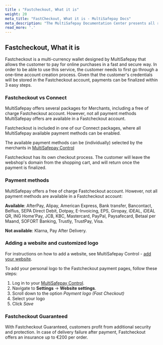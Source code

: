 ```yaml
---
title : "Fastcheckout, What it is"
weight: 20
meta_title: "FastCheckout, What it is - MultiSafepay Docs"
meta_description: "The MultiSafepay Documentation Center presents all relevant information about our Plugins and API. You can also find support pages for payment methods, tools and general questions as well as the contact details of our Support and Integration Teams."
read_more: '.'
---
```

## Fastcheckout, What it is

Fastcheckout is a multi-currency wallet designed by MultiSafepay that allows the customer to pay for online purchases in a fast and secure way. In order to be able to use this service, the customer needs to first go through a one-time account creation process. Given that the customer's credentials will be stored in the Fastcheckout account, payments can be finalized within 3 easy steps.

### Fastcheckout vs Connect
MultiSafepay offers several packages for Merchants, including a free of charge Fastcheckout account. However, not all payment methods MultiSafepay offers are available in a Fastcheckout account.

Fastcheckout is included in one of our Connect packages, where all MultiSafepay available payment methods can be enabled. 

The available payment methods can be (individually) selected by the merchants in [MultiSafepay Control](https://merchant.multisafepay.com)

Fastcheckout has its own checkout process. The customer will leave the webshop's domain from the shopping cart, and will return once the payment is finalized.

### Payment methods
MultiSafepay offers a free of charge Fastcheckout account. However, not all payment methods are available in a Fastcheckout account:

__Available__: AfterPay, Alipay, American Express, Bank transfer, Bancontact, Belfius, SEPA Direct Debit, Dotpay, E-Invoicing, EPS, Giropay, iDEAL, iDEAL QR, ING Home'Pay, JCB, KBC, Mastercard, PayPal, Paysafecard, Betaal per Maand, SOFORT Banking, Trustly, TrustPay, Visa.

__Not available__: Klarna, Pay After Delivery. 

### Adding a website and customized logo

For instructions on how to add a website, see MultiSafepay Control - [add your website](/tools/multisafepay-control/add-website/).

To add your personal logo to the Fastcheckout payment pages, follow these steps:

1. Log in to your [MultiSafepay Control](https://merchant.multisafepay.com/).
2. Navigate to **Settings** → **Website settings**.
3. Scroll down to the option _Payment logo (Fast Checkout)_
4. Select your logo
5. Click _Save_

### Fastcheckout Guaranteed
With Fastcheckout Guaranteed, customers profit from additional security and protection. In case of delivery failure after payment, Fastcheckout offers an insurance up to €200 per order.
